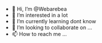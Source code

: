 - 👋 Hi, I’m @Webarebea
- 👀 I’m interested in a lot 
- 🌱 I’m currently learning dont know 
- 💞️ I’m looking to collaborate on ...
- 📫 How to reach me ...

<!---
Webarebea/Webarebea is a ✨ special ✨ repository because its `README.md` (this file) appears on your GitHub profile.
You can click the Preview link to take a look at your changes.
--->
